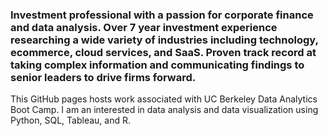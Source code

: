 ### Investment professional with a passion for corporate finance and data analysis. Over 7 year investment experience researching a wide variety of industries including technology, ecommerce, cloud services, and SaaS. Proven track record at taking complex information and communicating findings to senior leaders to drive firms forward. 

This GitHub pages hosts work associated with UC Berkeley Data Analytics Boot Camp. I am an interested in data analysis and data visualization using Python, SQL, Tableau, and R.

<!--
**hishamdewan/hishamdewan** is a ✨ _special_ ✨ repository because its `README.md` (this file) appears on your GitHub profile.

Here are some ideas to get you started:

- 🔭 I’m currently working on ...
- 🌱 I’m currently learning ...
- 👯 I’m looking to collaborate on ...
- 🤔 I’m looking for help with ...
- 💬 Ask me about ...
- 📫 How to reach me: ...
- 😄 Pronouns: ...
- ⚡ Fun fact: ...
-->
